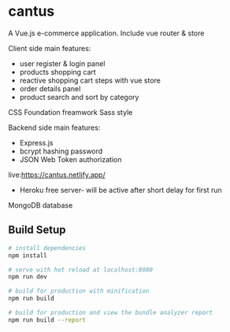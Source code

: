 # cantus

 A Vue.js e-commerce application.
 Include vue router & store
 
 Client side main features:
 - user register & login panel
 - products shopping cart
 - reactive shopping cart steps with vue store
 - order details panel
 - product search and sort by category
 
 CSS Foundation freamwork 
 Sass style
 
 Backend side main features:
 - Express.js
 - bcrypt hashing password
 - JSON Web Token authorization
 
 live:https://cantus.netlify.app/
 
 - Heroku free server- will be active after short delay for first run
 
 MongoDB database
 

## Build Setup

``` bash
# install dependencies
npm install

# serve with hot reload at localhost:8080
npm run dev

# build for production with minification
npm run build

# build for production and view the bundle analyzer report
npm run build --report
```
